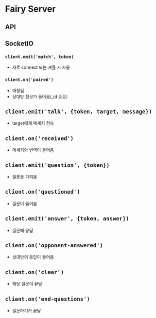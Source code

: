 # Fairy Server

## API

## SocketIO

### `client.emit('match', token)`
- 새로 connect 또는 셔플 시 사용

### `client.on('paired')`
- 매칭됨
- 상대방 정보가 들어옴(_id 등등)

## `client.emit('talk', {token, target, message})`
- target에게 메세지 전송

## `client.on('received')`
- 메세지와 번역이 들어옴

## `client.emit('question', {token})`
- 질문을 가져옴

## `client.on('questioned')`
- 질문이 들어옴

## `client.emit('answer', {token, answer})`
- 질문에 웅답

## `client.on('opponent-answered')`
- 상대방의 응답이 들어옴

## `client.on('clear')`
- 해당 질문이 끝남

## `client.on('end-questions')`
- 질문하기가 끝남
